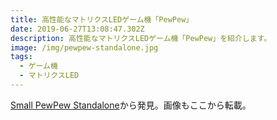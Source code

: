 ```yaml
---
title: 高性能なマトリクスLEDゲーム機「PewPew」
date: 2019-06-27T13:08:47.302Z
description: 高性能なマトリクスLEDゲーム機「PewPew」を紹介します。
image: /img/pewpew-standalone.jpg
tags:
  - ゲーム機
  - マトリクスLED
---
```

[Small PewPew Standalone](https://www.tindie.com/products/deshipu/small-pewpew-standalone/)から発見。画像もここから転載。
